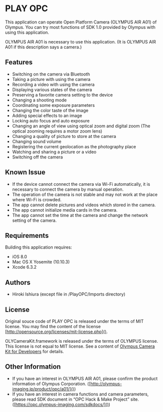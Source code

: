 # PLAY OPC

This application can operate Open Platform Camera (OLYMPUS AIR A01) of Olympus.
You can try most functions of SDK 1.0 provided by Olympus with using this application.

OLYMPUS AIR A01 is necessary to use this application.
(It is OLYMPUS AIR A01 if this description says a camera.)

## Features

* Switching on the camera via Bluetooth
* Taking a picture with using the camera
* Recording a video with using the camera
* Displaying various states of the camera
* Preserving a favorite camera setting to the device
* Changing a shooting mode
* Coordinating some exposure parameters
* Changing the color taste of the image
* Adding special effects to an image
* Locking auto focus and auto exposure
* Changing an angle of view using optical zoom and digital zoom (The optical zooming requires a motor zoom lens)
* Changing a quality of picture  to store at the camera
* Changing sound volume
* Registering the current geolocation as the photography place
* Watching and sharing a picture or a video
* Switching off the camera

## Known Issue

* If the device cannot connect the camera via Wi-Fi automatically, it is necessary to connect the camera by manual operation.
* The operation of the camera is not stable and may not work at the place where Wi-Fi is crowded.
* The app cannot delete pictures and videos which stored in the camera.
* The app cannot initialize media cards in the camera.
* The app cannot set the time at the camera and change the network setting of the camera.

## Requirements

Building this application requires:

* iOS 8.0
* Mac OS X Yosemite (10.10.3)
* Xcode 6.3.2

## Authors

* Hiroki Ishiura (except file in /PlayOPC/Imports directory)

## License

Original souce code of PLAY OPC is released under the terms of MIT license. You may find the content of the license [http://opensource.org/licenses/mit-license.php]().

OLYCameraKit.framework is released under the terms of OLYMPUS license. This license is not equal to MIT license. See a content of [Olympus Camera Kit for Developers](https://opc.olympus-imaging.com/tools/sdk/) for details.

## Other Information

* If you have an interest in OLYMPUS AIR A01, please confirm the product information of Olympus Corporation. ([http://olympus-imaging.jp/product/opc/a01/]())  
* If you have an interest in camera functions and camera parameters, please read SDK document in “OPC Hack & Make Project” site. ([https://opc.olympus-imaging.com/sdkdocs/]())  
